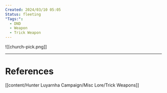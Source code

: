 ```yaml
---
Created: 2024/03/10 05:05
Status: fleeting
"Tags:":
  - DND
  - Weapon
  - Trick Weapon
---
```

![[church-pick.png]]

---
# References
[[content/Hunter Luyarnha Campaign/Misc Lore/Trick Weapons]]